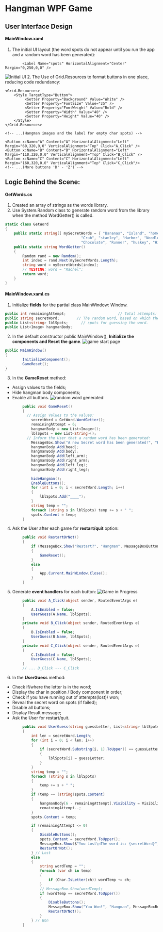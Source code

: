 # Hangman WPF Game
## User Interface Design 
#### MainWindow.xaml
1. The initial UI layout (the word spots do not appear until you run the app and a random word has been generated):
```xaml
        <Label Name="spots" HorizontalAlignment="Center" Margin="0,250,0,0" />
```
![Initial UI](https://github.com/Xingyixzhang/Coding-Projects/blob/master/Hangman/images/IniUI.png "Initial UI(without word line")
2. The Use of Grid.Resources to format buttons in one place, reducing code redundancy:
```xaml
<Grid.Resources>
    <Style TargetType="Button">
         <Setter Property="Background" Value="White" />
         <Setter Property="FontSize" Value="25" />
         <Setter Property="FontWeight" Value="Bold" />
         <Setter Property="Width" Value="40" />
         <Setter Property="Height" Value="40" />
    </Style>
</Grid.Resources>

<!-- ...(Hangman images and the label for empty char spots) -->

<Button x:Name="A" Content="A" HorizontalAlignment="Left" Margin="60,320,0,0" VerticalAlignment="Top" Click="A_Click" />
<Button x:Name="B" Content="B" HorizontalAlignment="Left" Margin="110,320,0,0" VerticalAlignment="Top" Click="B_Click" />
<Button x:Name="C" Content="C" HorizontalAlignment="Left" Margin="160,320,0,0" VerticalAlignment="Top" Click="C_Click"/>
<!-- ...(More buttons 'D' - 'Z') -->
```
## Logic Behind the Scene:
#### GetWords.cs
1. Created an array of strings as the words library.
2. Use System.Random class to generate random word from the library when the method WordGetter() is called.
```cs
static class GetWord
{
    public static string[] mySecretWords = { "Bananas", "Island", "homework", "Family", "hangman", "robot", "president",
                                   "Crab", "stanley", "Harbor", "Noodles", "", "Learning", "Savages", "Teakwood",
                                   "Chocolate", "Runner", "huskey", "Hiking", "Microsoft", "military"};
    public static string WordGetter()
    {
        Random rand = new Random();
        int index = rand.Next(mySecretWords.Length);
        string word = mySecretWords[index];
        // TESTING: word = "Rachel";
        return word;
    }
}
```
#### MainWindow.xaml.cs
1. Initialize **fields** for the partial class MainWindow: Window.
```cs
public int remainingAttempt;                        // Total attempts: 6.
public string secretWord;        // The random word, based on which the # of guessing spots are determined.
public List<string> lblSpots;      // spots for guessing the word.
public List<Image> hangmanBody;
```
2. In the default constructor public MainWindow(), **Initialize the components and Reset the game**.
![game start page](https://github.com/Xingyixzhang/Coding-Projects/blob/master/Hangman/images/GameBegin.png "game begin page")
```cs
public MainWindow()
{
        InitializeComponent();
        GameReset();
}
```
3. In the **GameReset** method: 
- Assign values to the fields; 
- Hide hangman body components; 
- Enable all buttons.
![random word generated](https://github.com/Xingyixzhang/Coding-Projects/blob/master/Hangman/images/newWordMsg.png "new word generated message")
```cs
        public void GameReset()
        {
          // Assign Values to the values:
            secretWord = GetWord.WordGetter();
            remainingAttempt = 6;
            hangmanBody = new List<Image>();
            lblSpots = new List<string>();
          // Inform the User that a random word has been generated:
            MessageBox.Show("A new Secret word has been generated!", "Hangman");
            hangmanBody.Add(head);
            hangmanBody.Add(body);
            hangmanBody.Add(left_arm);
            hangmanBody.Add(right_arm);
            hangmanBody.Add(left_leg);
            hangmanBody.Add(right_leg);
            
            hideHangman();
            EnableButtons();
            for (int i = 0; i < secretWord.Length; i++)
            {
                lblSpots.Add("____");
            }
            string temp = "";
            foreach (string s in lblSpots) temp += s + " ";
            spots.Content = temp;
        }
```
4. Ask the User after each game for **restart/quit** option:
```cs
        public void RestartOrNot()
        {
            if (MessageBox.Show("Restart?", "Hangman", MessageBoxButton.YesNo, MessageBoxImage.Question) == MessageBoxResult.Yes)
            {
                GameReset();
            }
            else
            {
                App.Current.MainWindow.Close();
            }
        }
```
5. Generate **event handlers** for each button:
![Game in Progress](https://github.com/Xingyixzhang/Coding-Projects/blob/master/Hangman/images/Ingame.png "A screenshot when game is in progress")
```cs
        public void A_Click(object sender, RoutedEventArgs e)
        {
            A.IsEnabled = false;
            UserGuess(A.Name, lblSpots);
        }
        private void B_Click(object sender, RoutedEventArgs e)
        {
            B.IsEnabled = false;
            UserGuess(B.Name, lblSpots);
        }
        private void C_Click(object sender, RoutedEventArgs e)
        {
            C.IsEnabled = false;
            UserGuess(C.Name, lblSpots);
        }
        // ... D_Click --- C_Click
```
6. In the **UserGuess** method:
- Check if/where the letter is in the word; 
- Display the char in position / Body component in order;
- Check if you have running out of attempts(lost)/ won;
- Reveal the secret word on spots (if failed);
- Disable all buttons;
- Display Result message;
- Ask the User for restart/quit.
```cs
        public void UserGuess(string guessLetter, List<string> lblSpots)
        {
            int len = secretWord.Length;
            for (int i = 0; i < len; i++)
            {
                if (secretWord.Substring(i, 1).ToUpper() == guessLetter)
                {
                    lblSpots[i] = guessLetter;
                }
            }
            string temp = "";
            foreach (string s in lblSpots)
            {
                temp += s + " ";
            }
            if (temp == (string)spots.Content)
            {
                hangmanBody[6 - remainingAttempt].Visibility = Visibility.Visible;
                remainingAttempt--;
            }
            spots.Content = temp;

            if (remainingAttempt <= 0)
            {
                DisableButtons();
                spots.Content = secretWord.ToUpper();
                MessageBox.Show($"You Lost\nThe word is: {secretWord}", "Hangman", MessageBoxButton.OK, MessageBoxImage.Information);
                RestartOrNot();
            } // Lost
            else
            {
                string wordTemp = "";
                foreach (var ch in temp)
                {
                    if (Char.IsLetter(ch)) wordTemp += ch;
                }
                // MessageBox.Show(wordTemp);
                if (wordTemp == secretWord.ToUpper())
                {
                    DisableButtons();
                    MessageBox.Show("You Won!", "Hangman", MessageBoxButton.OK, MessageBoxImage.Information);
                    RestartOrNot();
                }
            } // Won
        }
```
